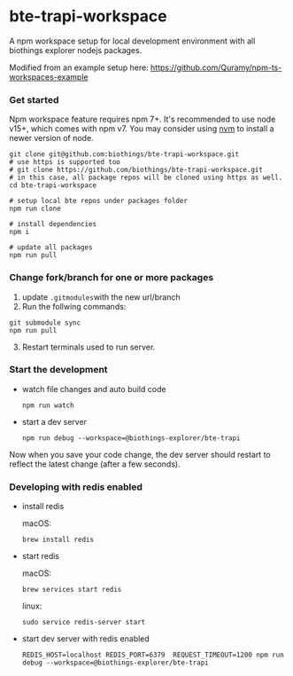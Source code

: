 # bte-trapi-workspace
A npm workspace setup for local development environment with all biothings explorer nodejs packages.

Modified from an example setup here: https://github.com/Quramy/npm-ts-workspaces-example

### Get started

Npm workspace feature requires npm 7+. It's recommended to use node v15+, which comes with npm v7.
You may consider using [nvm](https://github.com/nvm-sh/nvm#installing-and-updating) to install a newer version of node.

```
git clone git@github.com:biothings/bte-trapi-workspace.git
# use https is supported too
# git clone https://github.com/biothings/bte-trapi-workspace.git
# in this case, all package repos will be cloned using https as well.
cd bte-trapi-workspace

# setup local bte repos under packages folder
npm run clone

# install dependencies
npm i

# update all packages
npm run pull
```

### Change fork/branch for one or more packages
1. update `.gitmodules`with the new url/branch
2. Run the follwing commands:
```
git submodule sync
npm run pull
```
3. Restart terminals used to run server.


### Start the development

* watch file changes and auto build code

  ```
  npm run watch
  ```

* start a dev server

  ```
  npm run debug --workspace=@biothings-explorer/bte-trapi
  ```

Now when you save your code change, the dev server should restart to reflect the latest change (after a few seconds).

### Developing with redis enabled

* install redis  

  macOS: 
  ```
  brew install redis
  ```

* start redis  

  macOS:
  ```
  brew services start redis
  ```
  linux:
  ```
  sudo service redis-server start
  ```

* start dev server with redis enabled  

  ```
  REDIS_HOST=localhost REDIS_PORT=6379  REQUEST_TIMEOUT=1200 npm run debug --workspace=@biothings-explorer/bte-trapi
  ```
